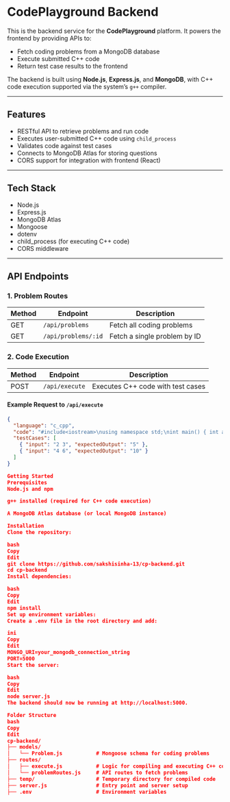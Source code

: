 # CodePlayground Backend

This is the backend service for the **CodePlayground** platform. It powers the frontend by providing APIs to:

- Fetch coding problems from a MongoDB database
- Execute submitted C++ code
- Return test case results to the frontend

The backend is built using **Node.js**, **Express.js**, and **MongoDB**, with C++ code execution supported via the system’s `g++` compiler.

---

## Features

- RESTful API to retrieve problems and run code
- Executes user-submitted C++ code using `child_process`
- Validates code against test cases
- Connects to MongoDB Atlas for storing questions
- CORS support for integration with frontend (React)

---

## Tech Stack

- Node.js
- Express.js
- MongoDB Atlas
- Mongoose
- dotenv
- child_process (for executing C++ code)
- CORS middleware

---

## API Endpoints

### 1. Problem Routes

| Method | Endpoint               | Description                    |
|--------|------------------------|--------------------------------|
| GET    | `/api/problems`        | Fetch all coding problems      |
| GET    | `/api/problems/:id`    | Fetch a single problem by ID   |

### 2. Code Execution

| Method | Endpoint         | Description                        |
|--------|------------------|------------------------------------|
| POST   | `/api/execute`   | Executes C++ code with test cases  |

#### Example Request to `/api/execute`
```json
{
  "language": "c_cpp",
  "code": "#include<iostream>\nusing namespace std;\nint main() { int a,b; cin>>a>>b; cout<<a+b; return 0; }",
  "testCases": [
    { "input": "2 3", "expectedOutput": "5" },
    { "input": "4 6", "expectedOutput": "10" }
  ]
}

Getting Started
Prerequisites
Node.js and npm

g++ installed (required for C++ code execution)

A MongoDB Atlas database (or local MongoDB instance)

Installation
Clone the repository:

bash
Copy
Edit
git clone https://github.com/sakshisinha-13/cp-backend.git
cd cp-backend
Install dependencies:

bash
Copy
Edit
npm install
Set up environment variables:
Create a .env file in the root directory and add:

ini
Copy
Edit
MONGO_URI=your_mongodb_connection_string
PORT=5000
Start the server:

bash
Copy
Edit
node server.js
The backend should now be running at http://localhost:5000.

Folder Structure
bash
Copy
Edit
cp-backend/
├── models/
│   └── Problem.js           # Mongoose schema for coding problems
├── routes/
│   ├── execute.js           # Logic for compiling and executing C++ code
│   └── problemRoutes.js     # API routes to fetch problems
├── temp/                    # Temporary directory for compiled code
├── server.js                # Entry point and server setup
├── .env                     # Environment variables
